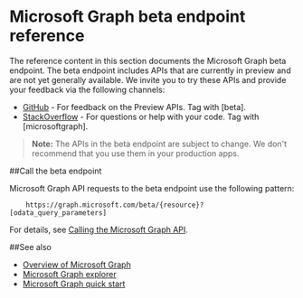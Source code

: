# Microsoft Graph beta endpoint reference

The reference content in this section documents the Microsoft Graph beta endpoint. The beta endpoint includes APIs that are currently in preview and are not yet generally available. We invite you to try these APIs and provide your feedback via the following channels:

- [GitHub](https://github.com/OfficeDev/microsoft-graph-docs/issues) - For feedback on the Preview APIs. Tag with [beta].
- [StackOverflow](http://stackoverflow.com/questions/tagged/microsoftgraph) - For questions or help with your code. Tag with [microsoftgraph].

>**Note:** The APIs in the beta endpoint are subject to change. We don't recommend that you use them in your production apps. 

##Call the beta endpoint

Microsoft Graph API requests to the beta endpoint use the following pattern:

```
	https://graph.microsoft.com/beta/{resource}?[odata_query_parameters]
```

For details, see [Calling the Microsoft Graph API](./content/call_api.md).

##See also
- [Overview of Microsoft Graph](./content/overview.md)
- [Microsoft Graph explorer](https://graph.microsoft.io/en-us/graph-explorer)
- [Microsoft Graph quick start](https://graph.microsoft.io/en-us/getting-started)

